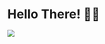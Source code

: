 # Hello There! 👋🦄

[![](https://media.giphy.com/media/RyXVu4ZW454IM/giphy.gif)](https://github.com/itsrennyman)
